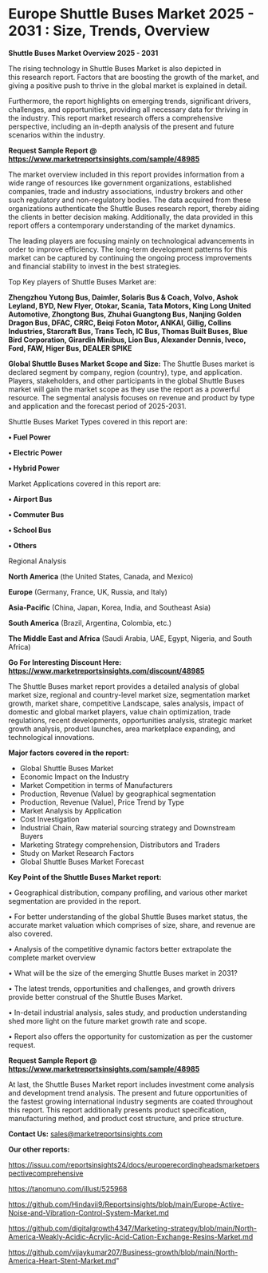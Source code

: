 # Europe Shuttle Buses Market 2025 - 2031 : Size, Trends, Overview

<Strong> Shuttle Buses Market Overview 2025 - 2031</strong>

The rising technology in Shuttle Buses Market is also depicted in this research report. Factors that are boosting the growth of the market, and giving a positive push to thrive in the global market is explained in detail.

Furthermore, the report highlights on emerging trends, significant drivers, challenges, and opportunities, providing all necessary data for thriving in the industry. This report market research offers a comprehensive perspective, including an in-depth analysis of the present and future scenarios within the industry.

<strong>Request Sample Report @ <a href=https://www.marketreportsinsights.com/sample/48985>https://www.marketreportsinsights.com/sample/48985</a></strong>

The market overview included in this report provides information from a wide range of resources like government organizations, established companies, trade and industry associations, industry brokers and other such regulatory and non-regulatory bodies. The data acquired from these organizations authenticate the Shuttle Buses research report, thereby aiding the clients in better decision making. Additionally, the data provided in this report offers a contemporary understanding of the market dynamics.

The leading players are focusing mainly on technological advancements in order to improve efficiency. The long-term development patterns for this market can be captured by continuing the ongoing process improvements and financial stability to invest in the best strategies.

Top Key players of Shuttle Buses Market are:

<strong>Zhengzhou Yutong Bus, Daimler, Solaris Bus & Coach, Volvo, Ashok Leyland, BYD, New Flyer, Otokar, Scania, Tata Motors, King Long United Automotive, Zhongtong Bus, Zhuhai Guangtong Bus, Nanjing Golden Dragon Bus, DFAC, CRRC, Beiqi Foton Motor, ANKAI, Gillig, Collins Industries, Starcraft Bus, Trans Tech, IC Bus, Thomas Built Buses, Blue Bird Corporation, Girardin Minibus, Lion Bus, Alexander Dennis, Iveco, Ford, FAW, Higer Bus, DEALER SPIKE</strong>

<strong><b>Global Shuttle Buses Market Scope and Size:</b></strong>
The Shuttle Buses market is declared segment by company, region (country), type, and application. Players, stakeholders, and other participants in the global Shuttle Buses market will gain the market scope as they use the report as a powerful resource. The segmental analysis focuses on revenue and product by type and application and the forecast period of 2025-2031.

Shuttle Buses Market Types covered in this report are:

<strong>•  Fuel Power

•  Electric Power

•  Hybrid Power</strong>

Market Applications covered in this report are:

<strong>•  Airport Bus

•  Commuter Bus

•  School Bus

•  Others</strong> 

Regional Analysis

<strong>North America</strong> (the United States, Canada, and Mexico)

<strong>Europe</strong> (Germany, France, UK, Russia, and Italy)

<strong>Asia-Pacific</strong> (China, Japan, Korea, India, and Southeast Asia)

<strong>South America</strong> (Brazil, Argentina, Colombia, etc.)

<strong>The Middle East and Africa</strong> (Saudi Arabia, UAE, Egypt, Nigeria, and South Africa)

<strong>Go For Interesting Discount Here: <a href=https://www.marketreportsinsights.com/discount/48985>https://www.marketreportsinsights.com/discount/48985</a></strong>

The Shuttle Buses market report provides a detailed analysis of global market size, regional and country-level market size, segmentation market growth, market share, competitive Landscape, sales analysis, impact of domestic and global market players, value chain optimization, trade regulations, recent developments, opportunities analysis, strategic market growth analysis, product launches, area marketplace expanding, and technological innovations.

<strong><b>Major factors covered in the report:</b></strong>
<ul>
  <li>Global Shuttle Buses Market </li>
  <li>Economic Impact on the Industry</li>
  <li>Market Competition in terms of Manufacturers</li>
  <li>Production, Revenue (Value) by geographical segmentation</li>
  <li>Production, Revenue (Value), Price Trend by Type</li>
  <li>Market Analysis by Application</li>
  <li>Cost Investigation</li>
  <li>Industrial Chain, Raw material sourcing strategy and Downstream Buyers</li>
  <li>Marketing Strategy comprehension, Distributors and Traders</li>
  <li>Study on Market Research Factors</li>
  <li>Global Shuttle Buses Market Forecast</li>
</ul>

<strong><b>Key Point of the Shuttle Buses Market report:</b></strong>

• Geographical distribution, company profiling, and various other market segmentation are provided in the report.

• For better understanding of the global Shuttle Buses market status, the accurate market valuation which comprises of size, share, and revenue are also covered.

• Analysis of the competitive dynamic factors better extrapolate the complete market overview

• What will be the size of the emerging Shuttle Buses market in 2031?

• The latest trends, opportunities and challenges, and growth drivers provide better construal of the Shuttle Buses Market.

• In-detail industrial analysis, sales study, and production understanding shed more light on the future market growth rate and scope.

• Report also offers the opportunity for customization as per the customer request.

<strong>Request Sample Report @ <a href=https://www.marketreportsinsights.com/sample/48985>https://www.marketreportsinsights.com/sample/48985</a></strong>

At last, the Shuttle Buses Market report includes investment come analysis and development trend analysis. The present and future opportunities of the fastest growing international industry segments are coated throughout this report. This report additionally presents product specification, manufacturing method, and product cost structure, and price structure.

<strong>Contact Us:</strong>
sales@marketreportsinsights.com

<strong>Our other reports:</strong>

<a href=https://issuu.com/reportsinsights24/docs/europerecordingheadsmarketperspectivecomprehensive>https://issuu.com/reportsinsights24/docs/europerecordingheadsmarketperspectivecomprehensive</a>

<a href=https://tanomuno.com/illust/525968>https://tanomuno.com/illust/525968</a>

<a href=https://github.com/Hindavii9/Reportsinsights/blob/main/Europe-Active-Noise-and-Vibration-Control-System-Market.md>https://github.com/Hindavii9/Reportsinsights/blob/main/Europe-Active-Noise-and-Vibration-Control-System-Market.md</a>

<a href=https://github.com/digitalgrowth4347/Marketing-strategy/blob/main/North-America-Weakly-Acidic-Acrylic-Acid-Cation-Exchange-Resins-Market.md>https://github.com/digitalgrowth4347/Marketing-strategy/blob/main/North-America-Weakly-Acidic-Acrylic-Acid-Cation-Exchange-Resins-Market.md</a>

<a href=https://github.com/vijaykumar207/Business-growth/blob/main/North-America-Heart-Stent-Market.md>https://github.com/vijaykumar207/Business-growth/blob/main/North-America-Heart-Stent-Market.md</a>"

